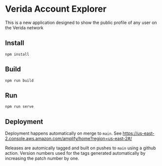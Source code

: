 # Verida Account Explorer

This is a new application designed to show the public profile of any user on the Verida network

## Install

```
npm install
```

## Build

```
npm run build
```

## Run

```
npm run serve
```

## Deployment

Deployment happens automatically on merge to `main`. See https://us-east-2.console.aws.amazon.com/amplify/home?region=us-east-2#/

Releases are automically tagged and built on pushes to `main` using a github action. Version numbers used for the tags generated automatically by increasing the patch number by one.
